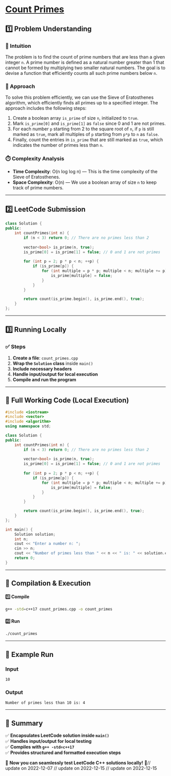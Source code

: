 # **[Count Primes](https://leetcode.com/problems/count-primes/description/)**  

## **1️⃣ Problem Understanding**  
### **📌 Intuition**  
The problem is to find the count of prime numbers that are less than a given integer `n`. A prime number is defined as a natural number greater than 1 that cannot be formed by multiplying two smaller natural numbers. The goal is to devise a function that efficiently counts all such prime numbers below `n`.

### **🚀 Approach**  
To solve this problem efficiently, we can use the Sieve of Eratosthenes algorithm, which efficiently finds all primes up to a specified integer. The approach includes the following steps:  
1. Create a boolean array `is_prime` of size `n`, initialized to `true`. 
2. Mark `is_prime[0]` and `is_prime[1]` as `false` since 0 and 1 are not primes.
3. For each number `p` starting from 2 to the square root of `n`, if `p` is still marked as `true`, mark all multiples of `p` starting from `p*p` to `n` as `false`.
4. Finally, count the entries in `is_prime` that are still marked as `true`, which indicates the number of primes less than `n`.

### **⏱️ Complexity Analysis**  
- **Time Complexity**: O(n log log n) — This is the time complexity of the Sieve of Eratosthenes.  
- **Space Complexity**: O(n) — We use a boolean array of size `n` to keep track of prime numbers.  

---  

## **2️⃣ LeetCode Submission**  
```cpp
class Solution {
public:
    int countPrimes(int n) {
        if (n < 3) return 0; // There are no primes less than 2
        
        vector<bool> is_prime(n, true);
        is_prime[0] = is_prime[1] = false; // 0 and 1 are not primes
        
        for (int p = 2; p * p < n; ++p) {
            if (is_prime[p]) {
                for (int multiple = p * p; multiple < n; multiple += p) {
                    is_prime[multiple] = false;
                }
            }
        }

        return count(is_prime.begin(), is_prime.end(), true);
    }
};  
```  

---  

## **3️⃣ Running Locally**  
### **✅ Steps**  
1. **Create a file**: `count_primes.cpp`  
2. **Wrap the `Solution` class** inside `main()`  
3. **Include necessary headers**  
4. **Handle input/output for local execution**  
5. **Compile and run the program**  

---  

## **📝 Full Working Code (Local Execution)**  
```cpp
#include <iostream>
#include <vector>
#include <algorithm>
using namespace std;

class Solution {
public:
    int countPrimes(int n) {
        if (n < 3) return 0; // There are no primes less than 2
        
        vector<bool> is_prime(n, true);
        is_prime[0] = is_prime[1] = false; // 0 and 1 are not primes
        
        for (int p = 2; p * p < n; ++p) {
            if (is_prime[p]) {
                for (int multiple = p * p; multiple < n; multiple += p) {
                    is_prime[multiple] = false;
                }
            }
        }

        return count(is_prime.begin(), is_prime.end(), true);
    }
};

int main() {
    Solution solution;
    int n;
    cout << "Enter a number n: ";
    cin >> n;
    cout << "Number of primes less than " << n << " is: " << solution.countPrimes(n) << endl;
    return 0;
}  
```  

---  

## **🔧 Compilation & Execution**  
#### **1️⃣ Compile**  
```bash
g++ -std=c++17 count_primes.cpp -o count_primes
```  

#### **2️⃣ Run**  
```bash
./count_primes
```  

---  

## **🎯 Example Run**  
### **Input**  
```
10
```  
### **Output**  
```
Number of primes less than 10 is: 4
```  

---  

## **📌 Summary**  
✅ **Encapsulates LeetCode solution inside `main()`**  
✅ **Handles input/output for local testing**  
✅ **Compiles with `g++ -std=c++17`**  
✅ **Provides structured and formatted execution steps**  

🚀 **Now you can seamlessly test LeetCode C++ solutions locally!** 🚀// update on 2022-12-07
// update on 2022-12-15
// update on 2022-12-15
